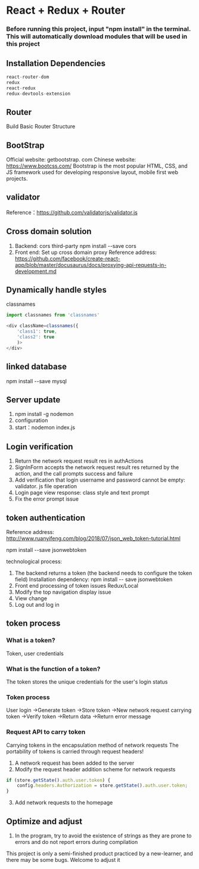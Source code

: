 # React + Redux + Router

### Before running this project, input "npm install" in the terminal. This will automatically download modules that will be used in this project

## Installation Dependencies
```js
react-router-dom
redux
react-redux
redux-devtools-extension
```

## Router
Build Basic Router Structure


## BootStrap
Official website: getbootstrap. com
Chinese website: https://www.bootcss.com/
Bootstrap is the most popular HTML, CSS, and JS framework used for developing responsive layout, mobile first web projects.

## validator
Reference：https://github.com/validatorjs/validator.js

## Cross domain solution
1. Backend: cors third-party
npm install --save cors
2. Front end: Set up cross domain proxy
Reference address: https://github.com/facebook/create-react-app/blob/master/docusaurus/docs/proxying-api-requests-in-development.md

## Dynamically handle styles
classnames
```js
import classnames from 'classnames'

<div className=classnames({
    'class1': true,
    'class2': true
    )>
</div>
```

## linked database
npm install --save mysql

## Server update
1. npm install -g nodemon
2. configuration
3. start：nodemon index.js


## Login verification
1. Return the network request result res in authActions
2. SignInForm accepts the network request result res returned by the action, and the call prompts success and failure
3. Add verification that login username and password cannot be empty: validator. js file operation
4. Login page view response: class style and text prompt
5. Fix the error prompt issue


## token authentication
Reference address: http://www.ruanyifeng.com/blog/2018/07/json_web_token-tutorial.html

npm install --save jsonwebtoken

technological process:
1. The backend returns a token (the backend needs to configure the token field)
Installation dependency: npm install -- save jsonwebtoken
2. Front end processing of token issues
Redux/Local
3. Modify the top navigation display issue
1. View change
2. Log out and log in



## token process

### What is a token?
Token, user credentials

### What is the function of a token?
The token stores the unique credentials for the user's login status

### Token process
User login ->Generate token ->Store token ->New network request carrying token ->Verify token ->Return data ->Return error message

### Request API to carry token
Carrying tokens in the encapsulation method of network requests
The portability of tokens is carried through request headers!

1. A network request has been added to the server
2. Modify the request header addition scheme for network requests
```js
if (store.getState().auth.user.token) {
    config.headers.Authorization = store.getState().auth.user.token;
}
```
3. Add network requests to the homepage


## Optimize and adjust
1. In the program, try to avoid the existence of strings as they are prone to errors and do not report errors during compilation


This project is only a semi-finished product practiced by a new-learner, and there may be some bugs. Welcome to adjust it